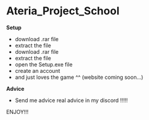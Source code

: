 # Ateria_Project_School


**Setup**
 - download .rar file
 - extract the file
 - download .rar file
 - extract the file
 - open the Setup.exe file
 - create an account
 - and just loves the game ^^
(website coming soon...)



**Advice**
 - Send me advice real advice in my discord !!!!!
 
ENJOY!!!
